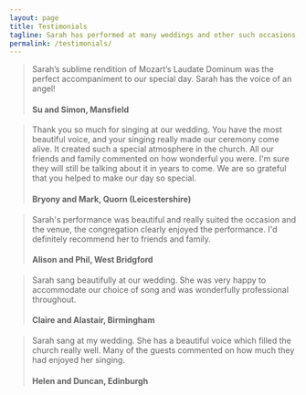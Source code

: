 ```yaml
---
layout: page
title: Testimonials
tagline: Sarah has performed at many weddings and other such occasions, here are just a few comments about some of her past performances
permalink: /testimonials/
---
```


> Sarah’s sublime rendition of Mozart’s Laudate Dominum was the perfect accompaniment to our special day. Sarah has the voice of an angel!
> #### Su and Simon, Mansfield

> Thank you so much for singing at our wedding. You have the most beautiful voice, and your singing really made our ceremony come alive. It created such a special atmosphere in the church. All our friends and family commented on how wonderful you were. I'm sure they will still be talking about it in years to come. We are so grateful that you helped to make our day so special. 
> #### Bryony and Mark, Quorn (Leicestershire)

> Sarah's performance was beautiful and really suited the occasion and the venue, the congregation clearly enjoyed the performance. I'd definitely recommend her to friends and family.
> #### Alison and Phil, West Bridgford

> Sarah sang beautifully at our wedding. She was very happy to accommodate our choice of song and was wonderfully professional throughout.
> #### Claire and Alastair, Birmingham

> Sarah sang at my wedding. She has a beautiful voice which filled the church really well. Many of the guests commented on how much they had enjoyed her singing.
> #### Helen and Duncan, Edinburgh